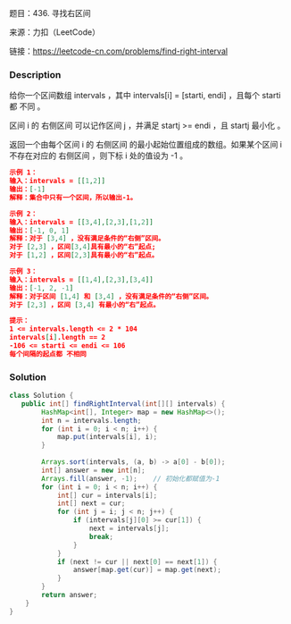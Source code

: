 题目：436. 寻找右区间

来源：力扣（LeetCode）

链接：https://leetcode-cn.com/problems/find-right-interval


### Description

给你一个区间数组 intervals ，其中 intervals[i] = [starti, endi] ，且每个 starti 都 不同 。

区间 i 的 右侧区间 可以记作区间 j ，并满足 startj >= endi ，且 startj 最小化 。

返回一个由每个区间 i 的 右侧区间 的最小起始位置组成的数组。如果某个区间 i 不存在对应的 右侧区间 ，则下标 i 处的值设为 -1 。

```json
示例 1：
输入：intervals = [[1,2]]
输出：[-1]
解释：集合中只有一个区间，所以输出-1。

示例 2：
输入：intervals = [[3,4],[2,3],[1,2]]
输出：[-1, 0, 1]
解释：对于 [3,4] ，没有满足条件的“右侧”区间。
对于 [2,3] ，区间[3,4]具有最小的“右”起点;
对于 [1,2] ，区间[2,3]具有最小的“右”起点。

示例 3：
输入：intervals = [[1,4],[2,3],[3,4]]
输出：[-1, 2, -1]
解释：对于区间 [1,4] 和 [3,4] ，没有满足条件的“右侧”区间。
对于 [2,3] ，区间 [3,4] 有最小的“右”起点。

提示：
1 <= intervals.length <= 2 * 104
intervals[i].length == 2
-106 <= starti <= endi <= 106
每个间隔的起点都 不相同
```



### Solution
```java
class Solution {
   public int[] findRightInterval(int[][] intervals) {
        HashMap<int[], Integer> map = new HashMap<>();
        int n = intervals.length;
        for (int i = 0; i < n; i++) {
            map.put(intervals[i], i);
        }
       
        Arrays.sort(intervals, (a, b) -> a[0] - b[0]);
        int[] answer = new int[n];
        Arrays.fill(answer, -1);	// 初始化都赋值为-1
        for (int i = 0; i < n; i++) {
            int[] cur = intervals[i];
            int[] next = cur;
            for (int j = i; j < n; j++) {
                if (intervals[j][0] >= cur[1]) {
                    next = intervals[j];
                    break;
                }
            }
            if (next != cur || next[0] == next[1]) {
                answer[map.get(cur)] = map.get(next);
            }
        }
        return answer;
    }
}
```

